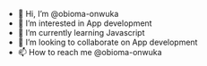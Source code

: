 - 👋 Hi, I’m @obioma-onwuka
- 👀 I’m interested in App development
- 🌱 I’m currently learning Javascript
- 💞️ I’m looking to collaborate on App development
- 📫 How to reach me @obioma-onwuka

<!---
obioma-onwuka/obioma-onwuka is a ✨ special ✨ repository because its `README.md` (this file) appears on your GitHub profile.
You can click the Preview link to take a look at your changes.
--->
